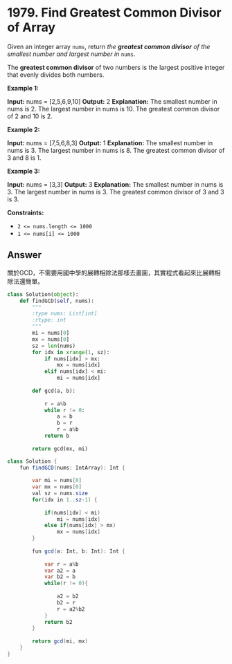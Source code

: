 # 1979. Find Greatest Common Divisor of Array
Given an integer array `nums`, return _the **greatest common divisor** of the smallest number and largest number in_ `nums`.

The **greatest common divisor** of two numbers is the largest positive integer that evenly divides both numbers.

**Example 1:**

**Input:** nums = [2,5,6,9,10]
**Output:** 2
**Explanation:**
The smallest number in nums is 2.
The largest number in nums is 10.
The greatest common divisor of 2 and 10 is 2.

**Example 2:**

**Input:** nums = [7,5,6,8,3]
**Output:** 1
**Explanation:**
The smallest number in nums is 3.
The largest number in nums is 8.
The greatest common divisor of 3 and 8 is 1.

**Example 3:**

**Input:** nums = [3,3]
**Output:** 3
**Explanation:**
The smallest number in nums is 3.
The largest number in nums is 3.
The greatest common divisor of 3 and 3 is 3.

**Constraints:**

-   `2 <= nums.length <= 1000`
-   `1 <= nums[i] <= 1000`

## Answer
關於GCD，不需要用國中學的展轉相除法那樣去畫圖，其實程式看起來比展轉相除法還簡單。

```python
class Solution(object):
    def findGCD(self, nums):
        """
        :type nums: List[int]
        :rtype: int
        """
        mi = nums[0]
        mx = nums[0]
        sz = len(nums)
        for idx in xrange(1, sz):
            if nums[idx] > mx:
                mx = nums[idx]
            elif nums[idx] < mi:
                mi = nums[idx]
                
        def gcd(a, b):
            
            r = a%b
            while r != 0:
                a = b
                b = r
                r = a%b
            return b
                
        return gcd(mx, mi)
```

```java kotlin
class Solution {
    fun findGCD(nums: IntArray): Int {
        
        var mi = nums[0]
        var mx = nums[0]
        val sz = nums.size
        for(idx in 1..sz-1) {
            
            if(nums[idx] < mi)
                mi = nums[idx]
            else if(nums[idx] > mx)
                mx = nums[idx]
        }
        
        fun gcd(a: Int, b: Int): Int {
            
            var r = a%b
            var a2 = a
            var b2 = b
            while(r != 0){
                
                a2 = b2
                b2 = r
                r = a2%b2
            }
            return b2
        }
        
        return gcd(mi, mx)
    }
}
```